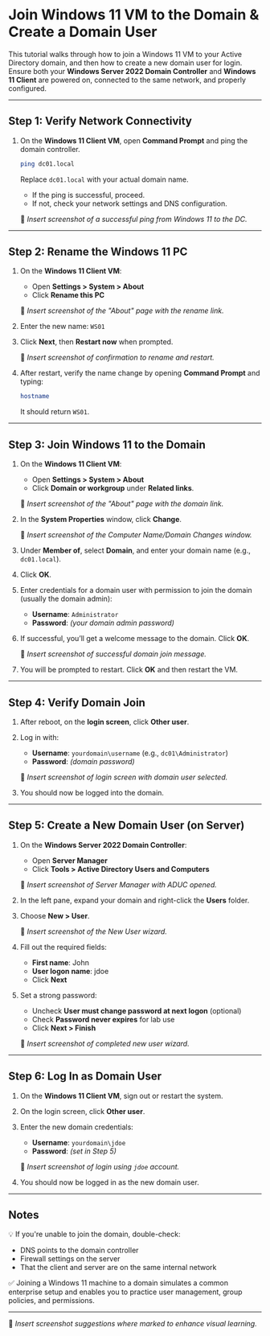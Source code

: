 # Join Windows 11 VM to the Domain & Create a Domain User

This tutorial walks through how to join a Windows 11 VM to your Active Directory domain, and then how to create a new domain user for login. Ensure both your **Windows Server 2022 Domain Controller** and **Windows 11 Client** are powered on, connected to the same network, and properly configured.

---

## Step 1: Verify Network Connectivity

1. On the **Windows 11 Client VM**, open **Command Prompt** and ping the domain controller.

   ```bash
   ping dc01.local
   ```

   Replace `dc01.local` with your actual domain name.

   - If the ping is successful, proceed.
   - If not, check your network settings and DNS configuration.

   📸 *Insert screenshot of a successful ping from Windows 11 to the DC.*

---

## Step 2: Rename the Windows 11 PC

1. On the **Windows 11 Client VM**:
   - Open **Settings > System > About**
   - Click **Rename this PC**

   📸 *Insert screenshot of the "About" page with the rename link.*

2. Enter the new name: `WS01`

3. Click **Next**, then **Restart now** when prompted.

   📸 *Insert screenshot of confirmation to rename and restart.*

4. After restart, verify the name change by opening **Command Prompt** and typing:

   ```bash
   hostname
   ```

   It should return `WS01`.

---

## Step 3: Join Windows 11 to the Domain

1. On the **Windows 11 Client VM**:
   - Open **Settings > System > About**
   - Click **Domain or workgroup** under **Related links**.

   📸 *Insert screenshot of the "About" page with the domain link.*

2. In the **System Properties** window, click **Change**.

   📸 *Insert screenshot of the Computer Name/Domain Changes window.*

3. Under **Member of**, select **Domain**, and enter your domain name (e.g., `dc01.local`).

4. Click **OK**.

5. Enter credentials for a domain user with permission to join the domain (usually the domain admin):
   - **Username**: `Administrator`
   - **Password**: *(your domain admin password)*

6. If successful, you’ll get a welcome message to the domain. Click **OK**.

   📸 *Insert screenshot of successful domain join message.*

7. You will be prompted to restart. Click **OK** and then restart the VM.

---

## Step 4: Verify Domain Join

1. After reboot, on the **login screen**, click **Other user**.

2. Log in with:
   - **Username**: `yourdomain\username` (e.g., `dc01\Administrator`)
   - **Password**: *(domain password)*

   📸 *Insert screenshot of login screen with domain user selected.*

3. You should now be logged into the domain.

---

## Step 5: Create a New Domain User (on Server)

1. On the **Windows Server 2022 Domain Controller**:
   - Open **Server Manager**
   - Click **Tools > Active Directory Users and Computers**

   📸 *Insert screenshot of Server Manager with ADUC opened.*

2. In the left pane, expand your domain and right-click the **Users** folder.

3. Choose **New > User**.

   📸 *Insert screenshot of the New User wizard.*

4. Fill out the required fields:
   - **First name**: John
   - **User logon name**: jdoe
   - Click **Next**

5. Set a strong password:
   - Uncheck **User must change password at next logon** (optional)
   - Check **Password never expires** for lab use
   - Click **Next > Finish**

   📸 *Insert screenshot of completed new user wizard.*

---

## Step 6: Log In as Domain User

1. On the **Windows 11 Client VM**, sign out or restart the system.

2. On the login screen, click **Other user**.

3. Enter the new domain credentials:
   - **Username**: `yourdomain\jdoe`
   - **Password**: *(set in Step 5)*

   📸 *Insert screenshot of login using `jdoe` account.*

4. You should now be logged in as the new domain user.

---

## Notes

💡 If you're unable to join the domain, double-check:
- DNS points to the domain controller
- Firewall settings on the server
- That the client and server are on the same internal network

✅ Joining a Windows 11 machine to a domain simulates a common enterprise setup and enables you to practice user management, group policies, and permissions.

---

📸 *Insert screenshot suggestions where marked to enhance visual learning.*
